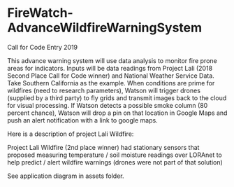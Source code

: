 # FireWatch-AdvanceWildfireWarningSystem
Call for Code Entry 2019

This advance warning system will use data analysis to monitor fire prone areas for indicators. Inputs will be data readings from Project Lali (2018 Second Place Call for Code winner) and National Weather Service Data. Take Southern California as the example. When conditions are prime for wildfires (need to research parameters), Watson will trigger drones (supplied by a third party) to fly grids and transmit images back to the cloud for visual processing. If Watson detects a possible smoke column (80 percent chance), Watson will drop a pin on that location in Google Maps and push an alert notification with a link to google maps. 

Here is a description of project Lali Wildfire:

Project Lali Wildfire (2nd place winner) had stationary sensors that proposed measuring temperature / soil moisture readings over LORAnet to help predict / alert wildfire warnings (drones were not part of that solution)

See application diagram in assets folder.



